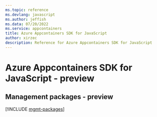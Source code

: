 ```yaml
---
ms.topic: reference
ms.devlang: javascript
ms.author: jeffish
ms.data: 07/20/2022
ms.service: appcontainers
title: Azure Appcontainers SDK for JavaScript
author: xirzec
description: Reference for Azure Appcontainers SDK for JavaScript
---
```

# Azure Appcontainers SDK for JavaScript - preview

## Management packages - preview
[!INCLUDE [mgmt-packages](appcontainers-mgmt-index.md)]
